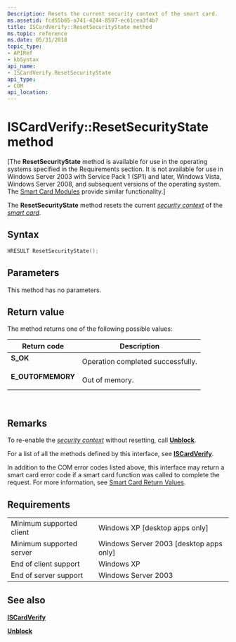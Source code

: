 ```yaml
---
Description: Resets the current security context of the smart card.
ms.assetid: fcd55b65-a741-4244-8597-ec61cea3f4b7
title: ISCardVerify::ResetSecurityState method
ms.topic: reference
ms.date: 05/31/2018
topic_type: 
- APIRef
- kbSyntax
api_name: 
- ISCardVerify.ResetSecurityState
api_type: 
- COM
api_location: 
---
```


# ISCardVerify::ResetSecurityState method

\[The **ResetSecurityState** method is available for use in the operating systems specified in the Requirements section. It is not available for use in Windows Server 2003 with Service Pack 1 (SP1) and later, Windows Vista, Windows Server 2008, and subsequent versions of the operating system. The [Smart Card Modules](/previous-versions/windows/desktop/secsmart/smart-card-modules) provide similar functionality.\]

The **ResetSecurityState** method resets the current [*security context*](../secgloss/s-gly.md) of the [*smart card*](../secgloss/s-gly.md).

## Syntax


```C++
HRESULT ResetSecurityState();
```



## Parameters

This method has no parameters.

## Return value

The method returns one of the following possible values:



| Return code                                                                                   | Description                                  |
|-----------------------------------------------------------------------------------------------|----------------------------------------------|
| <dl> <dt>**S\_OK**</dt> </dl>          | Operation completed successfully.<br/> |
| <dl> <dt>**E\_OUTOFMEMORY**</dt> </dl> | Out of memory.<br/>                    |



 

## Remarks

To re-enable the [*security context*](../secgloss/s-gly.md) without resetting, call [**Unblock**](/previous-versions/windows/desktop/legacy/aa377269(v=vs.85)).

For a list of all the methods defined by this interface, see [**ISCardVerify**](iscardverify.md).

In addition to the COM error codes listed above, this interface may return a smart card error code if a smart card function was called to complete the request. For more information, see [Smart Card Return Values](authentication-return-values.md).

## Requirements



|                                     |                                                      |
|-------------------------------------|------------------------------------------------------|
| Minimum supported client<br/> | Windows XP \[desktop apps only\]<br/>          |
| Minimum supported server<br/> | Windows Server 2003 \[desktop apps only\]<br/> |
| End of client support<br/>    | Windows XP<br/>                                |
| End of server support<br/>    | Windows Server 2003<br/>                       |



## See also

<dl> <dt>

[**ISCardVerify**](iscardverify.md)
</dt> <dt>

[**Unblock**](/previous-versions/windows/desktop/legacy/aa377269(v=vs.85))
</dt> </dl>

 

 